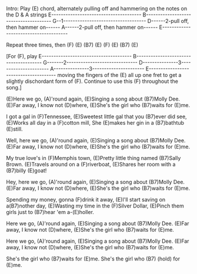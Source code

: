 Intro:
Play (E) chord, alternately pulling off and hammering on the notes on the D
& A strings
E--------------------------------------
B--------------------------------------
G--1-----------------------------------
D------2-pull off, then hammer on------
A------2-pull off, then hammer on------
E--------------------------------------

Repeat three times, then
(F) (E) (B7) (E) (F) (E) (B7) (E)

[For (F), play
E--------------------------------------
B--------------------------------------
G-------2------------------------------
D---------------3----------------------
A---------------3----------------------
E--------------------------------------
moving the fingers of the (E) all up one fret
to get a slightly dischordant form of (F).
Continue to use this (F) throughout the song.]

(E)Here we go, (A)'round again,
(E)Singing a song about (B7)Molly Dee.
(E)Far away, I know not (D)where,
(E)She's the girl who (B7)waits for (E)me.

I got a gal in (F)Tennessee,
(E)Sweetest little gal that you (B7)ever did see,
(E)Works all day in a (F)cotton mill,
She (E)makes her gin in a (B7)bathtub (E)still.

Well, here we go, (A)'round again,
(E)Singing a song about (B7)Molly Dee.
(E)Far away, I know not (D)where,
(E)She's the girl who (B7)waits for (E)me.

My true love's in (F)Memphis town,
(E)Pretty little thing named (B7)Sally Brown.
(E)Travels around on a (F)riverboat,
(E)Shares her room with a (B7)billy (E)goat!

Hey, here we go, (A)'round again,
(E)Singing a song about (B7)Molly Dee.
(E)Far away, I know not (D)where,
(E)She's the girl who (B7)waits for (E)me.

Spending my money, gonna (F)drink it away,
(E)I'll start saving on a(B7)nother day,
(E)Wasting my time in the (F)Silver Dollar,
(E)Pinch them girls just to (B7)hear 'em a-(E)holler.

Here we go, (A)'round again,
(E)Singing a song about (B7)Molly Dee.
(E)Far away, I know not (D)where,
(E)She's the girl who (B7)waits for (E)me.

Here we go, (A)'round again,
(E)Singing a song about (B7)Molly Dee.
(E)Far away, I know not (D)where,
(E)She's the girl who (B7)waits for (E)me.

She's the girl who (B7)waits for (E)me.
She's the girl who (B7) (hold)   for (E)me.
